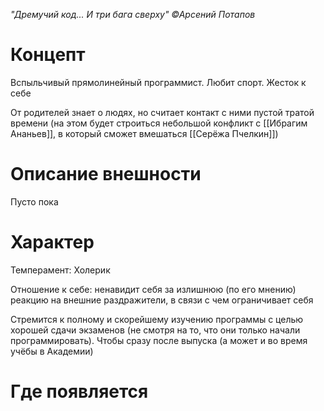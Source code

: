 *"Дремучий код... И три бага сверху" ©Арсений Потапов*
# Концепт 
Вспыльчивый прямолинейный программист. Любит спорт. Жесток к себе

От родителей знает о людях, но считает контакт с ними пустой тратой времени (на этом будет строиться небольшой конфликт с [[Ибрагим Ананьев]], в который сможет вмешаться [[Серёжа Пчелкин]]) 
# Описание внешности 
Пусто пока 
# Характер 
Темперамент: Холерик

Отношение к себе: ненавидит себя за  излишнюю (по его мнению) реакцию на внешние раздражители, в связи с чем ограничивает себя 

Стремится к полному и скорейшему изучению программы с целью хорошей сдачи экзаменов (не смотря на то, что они только начали программировать). Чтобы сразу после выпуска (а может и во время учёбы в Академии)

# Где появляется 

